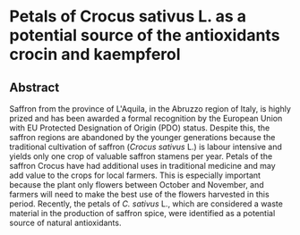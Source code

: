 # Petals of Crocus sativus L. as a potential source of the antioxidants crocin and kaempferol

## Abstract

Saffron from the province of L'Aquila, in the Abruzzo region of Italy, is highly prized and has been awarded a formal recognition by the European Union with EU Protected Designation of Origin (PDO) status. Despite this, the saffron regions are abandoned by the younger generations because the traditional cultivation of saffron (_Crocus sativus_ L.) is labour intensive and yields only one crop of valuable saffron stamens per year. Petals of the saffron Crocus have had additional uses in traditional medicine and may add value to the crops for local farmers. This is especially important because the plant only flowers between October and November, and farmers will need to make the best use of the flowers harvested in this period. Recently, the petals of _C. sativus_ L., which are considered a waste material in the production of saffron spice, were identified as a potential source of natural antioxidants.